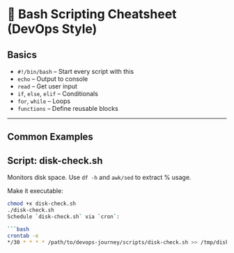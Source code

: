 # 🧠 Bash Scripting Cheatsheet (DevOps Style)

## Basics
- `#!/bin/bash` – Start every script with this
- `echo` – Output to console
- `read` – Get user input
- `if`, `else`, `elif` – Conditionals
- `for`, `while` – Loops
- `functions` – Define reusable blocks

---

## Common Examples
## Script: disk-check.sh
Monitors disk space. Use `df -h` and `awk/sed` to extract % usage.

Make it executable:  
```bash
chmod +x disk-check.sh
./disk-check.sh
Schedule `disk-check.sh` via `cron`:

```bash
crontab -e
*/30 * * * * /path/to/devops-journey/scripts/disk-check.sh >> /tmp/disk-report.log
